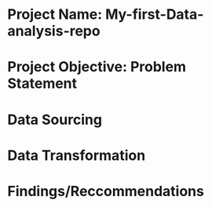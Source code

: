 # Project Name: My-first-Data-analysis-repo

# Project Objective: Problem Statement



# Data Sourcing


# Data Transformation


# Findings/Reccommendations

